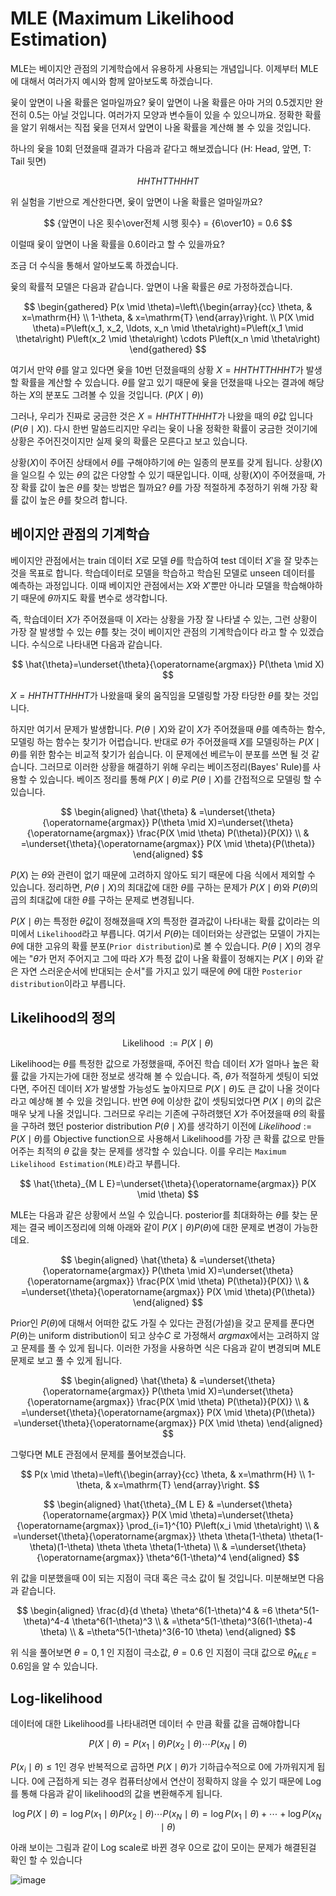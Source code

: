 # MLE (Maximum Likelihood Estimation)
MLE는 베이지안 관점의 기계학습에서 유용하게 사용되는 개념입니다. 이제부터 MLE에 대해서 여러가지 예시와 함께 알아보도록 하겠습니다.

윷이 앞면이 나올 확률은 얼마일까요?
윷이 앞면이 나올 확률은 아마 거의 0.5겠지만 완전히 0.5는 아닐 것입니다. 여러가지 모양과 변수들이 있을 수 있으니까요.
정확한 확률을 알기 위해서는 직접 윷을 던져서 앞면이 나올 확률을 계산해 볼 수 있을 것입니다.

하나의 윷을 10회 던졌을때 결과가 다음과 같다고 해보겠습니다 (H: Head, 앞면, T: Tail 뒷면)

$$ HHTHTTHHHT $$

위 실험을 기반으로 계산한다면, 윷이 앞면이 나올 확률은 얼마일까요?

$$ {앞면이 나온 횟수\over전체 시행 횟수} = {6\over10} = 0.6 $$

이럴때 윷이 앞면이 나올 확률을 0.6이라고 할 수 있을까요?

조금 더 수식을 통해서 알아보도록 하겠습니다.

윷의 확률적 모델은 다음과 같습니다. 앞면이 나올 확률은 ${\theta}$로 가정하겠습니다.

$$
\begin{gathered}
P(x \mid \theta)=\left\{\begin{array}{cc}
\theta, & x=\mathrm{H} \\
1-\theta, & x=\mathrm{T}
\end{array}\right. \\
P(X \mid \theta)=P\left(x_1, x_2, \ldots, x_n \mid \theta\right)=P\left(x_1 \mid \theta\right) P\left(x_2 \mid \theta\right) \cdots P\left(x_n \mid \theta\right)
\end{gathered}
$$

여기서 만약 ${\theta}$를 알고 있다면 윷을 10번 던졌을때의 상황 ${X = HHTHTTHHHT}$가 발생할 확률을 계산할 수 있습니다. ${\theta}$를 알고 있기 때문에 윷을 던졌을때 나오는 결과에 해당하는 $X$의 분포도 그려볼 수 있을 것입니다. ($P(X \mid \theta)$)

그러나, 우리가 진짜로 궁금한 것은 ${X = HHTHTTHHHT}$가 나왔을 때의 ${\theta}$값 입니다($P(\theta \mid X)$). 다시 한번 말씀드리지만 우리는 윷이 나올 정확한 확률이 궁금한 것이기에 상황은 주어진것이지만 실제 윷의 확률은 모른다고 보고 있습니다.

상황($X$)이 주어진 상태에서 ${\theta}$를 구해야하기에 ${\theta}$는 일종의 분포를 갖게 됩니다. 상황($X$)을 일으킬 수 있는 ${\theta}$의 값은 다양할 수 있기 때문입니다. 
이때, 상황($X$)이 주어졌을때, 가장 확률 값이 높은 ${\theta}$를 찾는 방법은 뭘까요? ${\theta}$를 가장 적절하게 추정하기 위해 가장 확률 값이 높은 ${\theta}$를 찾으려 합니다.

## 베이지안 관점의 기계학습
베이지안 관점에서는 train 데이터 ${X}$로 모델 ${\theta}$를 학습하여 test 데이터 ${X'}$을 잘 맞추는 것을 목표로 합니다. 학습데이터로 모델을 학습하고 학습된 모델로 unseen 데이터를 예측하는 과정입니다. 이때 베이지안 관점에서는 ${X}$와 ${X'}$뿐만 아니라 모델을 학습해야하기 때문에 ${\theta}$까지도 확률 변수로 생각합니다.

즉, 학습데이터 ${X}$가 주어졌을때 이 ${X}$라는 상황을 가장 잘 나타낼 수 있는, 그런 상황이 가장 잘 발생할 수 있는 ${\hat{\theta}}$를 찾는 것이 베이지안 관점의 기계학습이다 라고 할 수 있겠습니다. 수식으로 나타내면 다음과 같습니다.

$$
\hat{\theta}=\underset{\theta}{\operatorname{argmax}} P(\theta \mid X)
$$

${X = HHTHTTHHHT}$가 나왔을때 윷의 움직임을 모델링할 가장 타당한 ${\theta}$를 찾는 것입니다.

하지만 여기서 문제가 발생합니다. ${P(\theta \mid X)}$와 같이 ${X}$가 주어졌을때 ${\theta}$를 예측하는 함수, 모델링 하는 함수는 찾기가 어렵습니다. 반대로 ${\theta}$가 주어졌을때 ${X}$를 모델링하는 ${P(X \mid \theta)}$를 위한 함수는 비교적 찾기가 쉽습니다. 이 문제에선 베르누이 분포를 쓰면 될 것 같습니다. 그러므로 이러한 상황을 해결하기 위해 우리는 베이즈정리(Bayes' Rule)를 사용할 수 있습니다. 베이즈 정리를 통해 ${P(X \mid \theta)}$로 ${P(\theta \mid X)}$를 간접적으로 모델링 할 수 있습니다.

$$
\begin{aligned}
\hat{\theta} & =\underset{\theta}{\operatorname{argmax}} P(\theta \mid X)=\underset{\theta}{\operatorname{argmax}} \frac{P(X \mid \theta) P(\theta)}{P(X)} \\
& =\underset{\theta}{\operatorname{argmax}} P(X \mid \theta){P(\theta)}
\end{aligned}
$$

$P(X)$ 는 $\theta$와 관련이 없기 때문에 고려하지 않아도 되기 때문에 다음 식에서 제외할 수 있습니다. 정리하면, $P(\theta \mid X)$의 최대값에 대한 $\theta$를 구하는 문제가 $P(X \mid \theta)$와 ${P(\theta)}$의 곱의 최대값에 대한 $\theta$를 구하는 문제로 변경됩니다. 

$P(X \mid \theta)$는 특정한 $\theta$값이 정해졌을때 $X$의 특정한 결과값이 나타내는 확률 값이라는 의미에서 `Likelihood`라고 부릅니다.
여기서 ${P(\theta)}$는 데이터와는 상관없는 모델이 가지는 ${\theta}$에 대한 고유의 확률 분포(`Prior distribution`)로 볼 수 있습니다. 
$P(\theta \mid X)$의 경우에는 "${\theta}$가 먼저 주어지고 그에 따라 ${X}$가 특정 값이 나올 확률이 정해지는 $P(X \mid \theta)$와 같은 자연 스러운순서에 반대되는 순서"를 가지고 있기 때문에 ${\theta}$에 대한 `Posterior distribution`이라고 부릅니다.

## Likelihood의 정의

$$
\text { Likelihood }:=P(X \mid \theta)
$$

Likelihood는 ${\theta}$를 특정한 값으로 가정했을때, 주어진 학습 데이터 ${X}$가 얼마나 높은 확률 값을 가지는가에 대한 정보로 생각해 볼 수 있습니다. 즉, ${\theta}$가 적절하게 셋팅이 되었다면, 주어진 데이터 ${X}$가 발생할 가능성도 높아지므로 $P(X \mid \theta)$도 큰 값이 나올 것이다 라고 예상해 볼 수 있을 것입니다. 반면 ${\theta}$에 이상한 값이 셋팅되었다면 $P(X \mid \theta)$의 값은 매우 낮게 나올 것입니다.
그러므로 우리는 기존에 구하려했던 $X$가 주어졌을때 ${\theta}$의 확률을 구하려 했던 posterior distribution $P(\theta \mid X)$를 생각하기 이전에 ${ Likelihood }:=P(X \mid \theta)$를 Objective function으로 사용해서 Likelihood를 가장 큰 확률 값으로 만들어주는 최적의 ${\theta}$ 값을 찾는 문제를 생각할 수 있습니다.
이를 우리는 `Maximum Likelihood Estimation(MLE)`라고 부릅니다.

$$
\hat{\theta}_{M L E}=\underset{\theta}{\operatorname{argmax}} P(X \mid \theta)
$$

MLE는 다음과 같은 상황에서 쓰일 수 있습니다. posterior를 최대화하는 ${\theta}$를 찾는 문제는 결국 베이즈정리에 의해 아래와 같이 $P(X \mid \theta){P(\theta)}$에 대한 문제로 변경이 가능한데요.

$$
\begin{aligned}
\hat{\theta} & =\underset{\theta}{\operatorname{argmax}} P(\theta \mid X)=\underset{\theta}{\operatorname{argmax}} \frac{P(X \mid \theta) P(\theta)}{P(X)} \\
& =\underset{\theta}{\operatorname{argmax}} P(X \mid \theta){P(\theta)}
\end{aligned}
$$

Prior인 ${P(\theta)}$에 대해서 어떠한 값도 가질 수 있다는 관점(가설)을 갖고 문제를 푼다면 ${P(\theta)}$는 uniform distribution이 되고 상수$C$ 로 가정해서 $argmax$에서는 고려하지 않고 문제를 풀 수 있게 됩니다. 이러한 가정을 사용하면 식은 다음과 같이 변경되며 MLE 문제로 보고 풀 수 있게 됩니다.

$$
\begin{aligned}
\hat{\theta} & =\underset{\theta}{\operatorname{argmax}} P(\theta \mid X)=\underset{\theta}{\operatorname{argmax}} \frac{P(X \mid \theta) P(\theta)}{P(X)} \\
& =\underset{\theta}{\operatorname{argmax}} P(X \mid \theta){P(\theta)} =\underset{\theta}{\operatorname{argmax}} P(X \mid \theta)
\end{aligned}
$$

그렇다면 MLE 관점에서 문제를 풀어보겠습니다. 

$$
P(x \mid \theta)=\left\{\begin{array}{cc}
\theta, & x=\mathrm{H} \\
1-\theta, & x=\mathrm{T}
\end{array}\right.
$$

$$
\begin{aligned}
\hat{\theta}_{M L E} & =\underset{\theta}{\operatorname{argmax}} P(X \mid \theta)=\underset{\theta}{\operatorname{argmax}} \prod_{i=1}^{10} P\left(x_i \mid \theta\right) \\
& =\underset{\theta}{\operatorname{argmax}} \theta \theta(1-\theta) \theta(1-\theta)(1-\theta) \theta \theta \theta(1-\theta) \\
& =\underset{\theta}{\operatorname{argmax}} \theta^6(1-\theta)^4
\end{aligned}
$$

위 값을 미분했을때 0이 되는 지점이 극대 혹은 극소 값이 될 것입니다. 미분해보면 다음과 같습니다.

$$
\begin{aligned}
\frac{d}{d \theta} \theta^6(1-\theta)^4 & =6 \theta^5(1-\theta)^4-4 \theta^6(1-\theta)^3 \\
& =\theta^5(1-\theta)^3(6(1-\theta)-4 \theta) \\
& =\theta^5(1-\theta)^3(6-10 \theta)
\end{aligned}
$$

위 식을 풀어보면 ${\theta} = 0, 1$  인 지점이 극소값, ${\theta} = 0.6$ 인 지점이 극대 값으로 $\hat{\theta}_{M L E}=0.6$임을 알 수 있습니다.


## Log-likelihood
데이터에 대한 Likelihood를 나타내려면 데이터 수 만큼 확률 값을 곱해야합니다

$$
P(X \mid \theta)=P\left(x_1 \mid \theta\right) P\left(x_2 \mid \theta\right) \cdots P\left(x_N \mid \theta\right)
$$

$P\left(x_i \mid \theta\right) \leq 1$인 경우 반복적으로 곱하면 ${P(X \mid \theta)}$가 기하급수적으로 0에 가까워지게 됩니다. 0에 근접하게 되는 경우 컴퓨터상에서 연산이 정확하지 않을 수 있기 때문에 Log를 통해 다음과 같이 likelihood의 값을 변환해주게 됩니다.

$$
\log P(X \mid \theta)=\log P\left(x_1 \mid \theta\right) P\left(x_2 \mid \theta\right) \cdots P\left(x_N \mid \theta\right)=\log P\left(x_1 \mid \theta\right)+\cdots+\log P\left(x_N \mid \theta\right)
$$

아래 보이는 그림과 같이 Log scale로 바뀐 경우 0으로 값이 모이는 문제가 해결된걸 확인 할 수 있습니다

![image](https://user-images.githubusercontent.com/7252598/228896315-25ff202c-f22e-4126-8a0c-f21ea92371f4.png)
